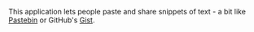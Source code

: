 This application lets people paste and share snippets of text - a bit like [Pastebin](https://pastebin.pl/) or GitHub's [Gist](https://gist.github.com/).